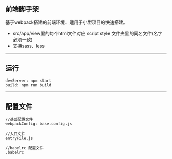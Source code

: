 ## 前端脚手架
基于webpack搭建的前端环境、适用于小型项目的快速搭建。
* src/app/view里的每个html文件对应 script style 文件夹里的同名文件(名字必须一致)
* 支持sass、less


*****

## 运行
```shell
devServer: npm start
build: npm run build
```
*****

## 配置文件
```shell
//基础配置文件
webpackConfig: base.config.js

//入口文件
entryFile.js

//babelrc 配置文件
.babelrc

```
